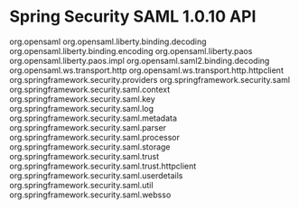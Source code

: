 # Spring Security SAML 1.0.10 API

org.opensaml
org.opensaml.liberty.binding.decoding
org.opensaml.liberty.binding.encoding
org.opensaml.liberty.paos
org.opensaml.liberty.paos.impl
org.opensaml.saml2.binding.decoding
org.opensaml.ws.transport.http
org.opensaml.ws.transport.http.httpclient
org.springframework.security.providers
org.springframework.security.saml
org.springframework.security.saml.context
org.springframework.security.saml.key
org.springframework.security.saml.log
org.springframework.security.saml.metadata
org.springframework.security.saml.parser
org.springframework.security.saml.processor
org.springframework.security.saml.storage
org.springframework.security.saml.trust
org.springframework.security.saml.trust.httpclient
org.springframework.security.saml.userdetails
org.springframework.security.saml.util
org.springframework.security.saml.websso




